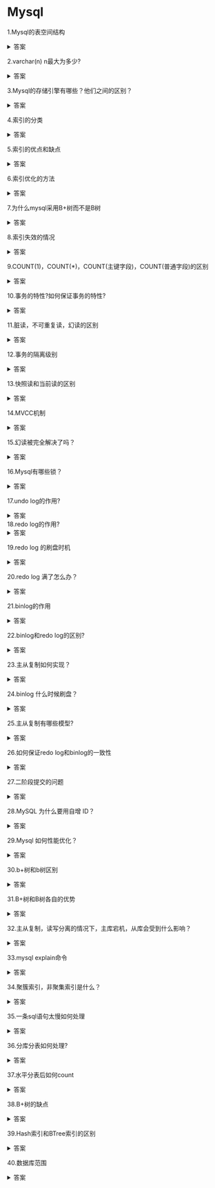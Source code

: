 # Mysql

1.Mysql的表空间结构
<details>
<summary>答案</summary>
<p>
1.表空间由行，页，区，段组成。
2.行代表Mysql中的一行记录
3.页是由多个连续的行组成的，页是Mysql的读写单位，每个页默认16KB
3.区是由多个连续的页组成的，以区为单位可以让相邻的页，在物理位置上也相邻，这样就可以使用顺序IO，提高读写性能
4.段是由多个区组成的，段一般分为数据段，索引段，回滚段。数据段用于存储B+树中叶子节点的区的集合，索引段用于存储B+树中非叶子节点的区的集合，回滚段用于存放回滚数据的区的集合
</p>
</details>

2.varchar(n) n最大为多少?
<details>
<summary>答案</summary>
<p>
首先要知道varchar(n)表示最多存储n个字符
然后数据库要求一行记录不能超过65535个字节，然后还要减去NULL值列表和变长字段的长度列表，然后还要根据字符集判断，在ascii字符集中，1个字符占一个字节，在UTF-8字符集中，1个字符占3个字节
</p>
</details>

3.Mysql的存储引擎有哪些？他们之间的区别？
<details>
<summary>答案</summary>
<p>
InnoDB,MyISAM,Memory
1.InnoDB支持事务，MyISAM,Memory不支持事务
2.InnoDB支持行级锁，MyISAM和Memory只支持表级锁
3.InnoDB具备崩溃回复能力，通过日志对数据进行恢复。MyISAM缺少崩溃恢复机制。Memory数据存储在内存中，重启或者宕机就会导致数据丢失
4.InnoDB和MyISAM都支持全文索引,Memory不支持全文索引
5.InnoDB支持外键，MyISAM和Memory不支持外键
</p>
</details>

4.索引的分类

<details>
<summary>答案</summary>
<p>
1.按数据结构分：B+树索引，哈希索引，全文索引
2.按物理存储分：聚簇索引，二级索引
3.按字段数量分: 单列索引，联合索引
4.按字段特性分：主键索引，唯一索引，普通索引，前缀索引
</p>
</details>

5.索引的优点和缺点
<details>
<summary>答案</summary>
<p>优点</p>
<p>1.可以提高数据检索速度，减少磁盘IO</p>
<p>2.通过索引对数据进行排序，可以减少CPU的消耗</p>
<p>3.可以大大提高查询速度</p>
<p>缺点</p>
<p>1.占用额外的存储空间</p>
<p>2.增加写操作的开销，在进行数据插入，修改，删除时，需要同时更新索引，这会增加写操作的开销</p>
</details>

6.索引优化的方法
<details>
<summary>答案</summary>
<p>1.使用前缀索引进行优化，使用字符串的前几个字符作为前缀索引，提高查询速度</p>
<p>2.使用覆盖索引优化，使得要查询的数据能够在二级索引得到，从而避免回表</p>
<p>3.采用自增主键，这样可以让插入数据都是追加操作，不用移动数据</p>
<p>4.索引最好设置为NOT NULL，因为设置为NULL会导致优化器跟难进行优化，并且设置为NOT NULL可以节省内存空间</p>
<p>5.防止索引失效。例如左或左右模糊搜索。联合索引非最左匹配。Where子句中 or 前是索引列，or后不是索引列。对索引涅进行了计算，函数，类型转换操作。</p>
</details>

7.为什么mysql采用B+树而不是B树
<details>
<summary>答案</summary>
<p>1.B+树非叶子节点不存在实际记录的数据，仅存放索引，相比既存储索引又存储记录的B树，B+树的树高更低，从而磁盘IO更少</p>
<p>2.B+树有大量的冗余节点，这让B+树在插入，删除的效率更高，不会像B树一样发生那么大的变化</p>
<p>3.B+树叶子节点之间用链表连接了起来，有利于范围查询，而B树要进行范围查询只能通过树的遍历来完成，查询效率更低</p>
</details>

8.索引失效的情况
<details>
<summary>答案</summary>
<p>
1.对索引列进行了计算，函数，类型转换操作
2.使用左模糊搜索(like '%x')或左右模糊搜索(like '%x%')
3.联合索引非最左匹配(a,b,c索引,查询b,c)
4.where 子句中 or 前是索引列, or 后不是索引列
</p>
</details>

9.COUNT(1)，COUNT(*)，COUNT(主键字段)，COUNT(普通字段)的区别
<details>
<summary>答案</summary>
<p>性能上 COUNT(字段) < COUNT(主键字段) < COUNT(\*) < COUNT(1)</p>
<p>1.COUNT(1) 由于1一定不为NULL，所以不需要读取记录中任何字段的值，直接遍历索引，每读到一条记录就给count+1</p>
<p>2.COUNT(\*) mysql会将\*转化为0，和COUNT(1)一样 </p>
<p>3.COUNT(主键字段), mysql会遍历索引，然后读取记录中的主键字段，如果主键字段不为空，则count+1</p>
<p>4.COUNT(字段) mysql会遍历全表，然后读取记录中的主键字段，如果主键字段不为空，则count+1</p>
</details>
 
10.事务的特性?如何保证事务的特性?
<details>
<summary>答案</summary>
<p>原子性：一个事务的所有操作，要么全部完成，要么全部不完成，不会结束在某个中间环节。通过undo日志保证</p>
<p>持久性：一个事务，一旦提交，对数据库的修改就是永久的，即使数据库故障也不会丢失。通过redo日志保证</p>
<p>隔离性：数据库允许多个并发事务同时对其数据进行读取和修改的能力，隔离性可以防止多个事务由于交叉执行而导致的不一致性。通过MVCC机制或锁机制保证</p>
<p>一致性：事务操作前后，数据满足完整性约束，数据库保持一致性状态。通过原子性，持久性，隔离性保证</p>
</details>

11.脏读，不可重复读，幻读的区别
<details>
<summary>答案</summary>
<p>脏读：一个事务读到了另一个未提交事务事务修改的数据，如何未提交的事务发生了回滚，就发生了脏读</p>
<p>不可重复读：在一个事务内多次读取同一个数据，如果出现前后两次读到的数据不一样，就意味着发生了不可重复读</p>
<p>幻读：在一个事务内多次查询记录的数量，如果出现前端两次查询到的记录数不一样的情况，就意味着发生了幻读</p>
</details>

12.事务的隔离级别
<details>
<summary>答案</summary>
<p>读未提交：一个事务还没提交时，它做的变更就能被其他事务看到。通过每次读取最新的数据实现。</p>
<p>读已提交：一个事务提交后，它做的变更才能被其他事务看到。通过每个语句执行前都重新生成一个Read View实现。</p>
<p>可重复读：一个事务执行过程中看到的数据，一直跟事务启动时看到的数据是一致的。通过在启动事务时生成一个Read View，然后事务执行期间都使用这个Read View来实现</p>
<p>串行化：会对记录加上读写锁，在多个事务对这个记录进行读写操作时，如果发生了读写冲突时，后访问的事务必须等前一个事务执行完才能执行。通过加读写锁来实现。</p>
</details>

13.快照读和当前读的区别
<details>
<summary>答案</summary>
<p>快照读是指某个时刻的快照数据，通过MVCC机制+Undo log实现</p>
<p>当前读是指读取当前最新的数据，通过临键锁(间隙锁+行记录锁)实现</p>
</details>


14.MVCC机制
<details>
<summary>答案</summary>
<p>MVCC机制通过在每个记录都维护了两个隐藏列，trx_id，roll_pointer，trx_id表示这个记录是由哪个事务生成的，roll_pointer记录了上一个版本的指针和Read View机制。Read View包含了creator_trx_id, min_trx_id,m_ids,max_trx_id。creator_trx_id表示创建该Read View的事务id，min_trx_id表示创建该Read View时最小的启动且未提交的事务id，m_ids是指启动且未提交的事务id列表，max_trx_id是指创建该Read View时，给下一个事务的id</p>
<p>然后在事务访问记录的过程中，如果该记录的trx_id < min_trx_id，则该记录可见,如果该记录的min_trx_id <= trx_id < max_trx_id， 并且 trx_id 位于 m_ids中，则该记录不可见，如果trx_id不位于 m_ids中，则该记录可见，如果trx_id >= max_trx_id，则该记录不可见。如果读到不可见的数据则会沿着 roll_pointer，找到旧版本的记录 </p>
</details>

15.幻读被完全解决了吗？
<details>
<summary>答案</summary>
<p>并没有，还有两种场景。第一种是如果一个事务修改了另一个事务插入的数据，会导致原本不可见的数据，由于修改了该数据，使得该数据的trx_id发生改变，从而可见，导致发生了幻读</p>
<p>第二种是先执行快照读，然后另一个事务插入了一条数据，然后执行当前读，就会读到了另一个事务插入的数据，导致发生了幻读</p>
</details>


16.Mysql有哪些锁？
<details>
<summary>答案</summary>
<p>1.全局锁：用于数据库备份，InnoDB可以通过Read View实现数据库备份，但是MyISAM只能通过全局锁实现。加锁期间数据库处于只读状态，不能对数据进行增删改，对表结构进行更改</p>
<p>2.表级锁：包括表锁，元数据锁，意向锁，AUTO-INC锁。</p>
<p>2.1 表锁：分为独占锁和共享锁，开启了共享锁，则阻塞对该表的所有写操作，开启了独占锁，则阻塞对该表的所有读写操作</p>
<p>2.2 元数据锁：分为读锁和写锁，当对表进行增删改查操作时，会自动给表加上读锁，当对表结构进行修改时，会自动给表加上写锁。申请元数据锁的操作会形成一个队列，并且写锁获取的优先级更高</p>
<p>2.3 意向锁：用于快速检测表中是否有记录被加锁。分为意向独占锁，意向共享锁，意向锁之间不会发生冲突，只会和表级独占锁和表级共享锁发生冲突</p>
<p>2.4 AUTO-INC锁：用于生成自增主键，当需要插入记录时，加上改该锁，插入后就会被释放。mysql还有一个轻量级锁，插入之前申请该锁，然后给对应的字段赋一个自增的值，然后就可以释放该锁</p>
<p>3.行锁：包括记录锁，间隙锁，临键锁，插入意向锁</p>
<p>3.1 记录锁：分为共享锁和独占锁。共享锁和独占锁互斥，独占锁和独占锁互斥。</p>
<p>3.2 间隙锁：间隙锁之间是兼容的，用于防止插入幻影记录</p>
<p>3.3 临键锁：临键锁是记录锁和间隙锁的组合</p>
<p>3.4 插入意向锁：插入意向锁是一种特殊的间隙锁，用于判断插入位置是否有间隙锁，他会与间隙锁互斥。当需要插入数据时，会先加插入意向锁</p>
</details>

17.undo log的作用?
<details>
<summary>答案</summary>
<p>1.实现事务回滚，保证事务的原子性</p>
<p>2.实现MVCC机制</p>
</details>
18.redo log的作用?
<details>
<summary>答案</summary>
<p>1.实现事务的持久性，让 Mysql 有崩溃恢复能力</p>
<p>2.将写操作由随机写变成顺序写</p>
</details>


19.redo log 的刷盘时机
<details>
<summary>答案</summary>
<p>redo log 会先写入 redo log buffer，而刷盘时机是Mysql 正常关闭，或 redo log buffer 记录写入量已经超过一半或每隔1s，后台线程都会将redo log buffer刷盘，还有一种由系统参数(innodb_flush_log_at_trx_commit)决定</p>
<p>innodb_flush_log_at_trx_commit = 0, 事务提交不触发刷盘。innodb_flush_log_at_trx_commit = 1 事务提交直接写入redo log文件并刷盘。 innodb_flush_log_at_trx_commit = 2，事务提交时直接写入redo log 文件。</p>
</details>

20.redo log 满了怎么办？
<details>
<summary>答案</summary>
<p>redo log 由两个redo log 文件组成，以循环写的方式工作，形成了一个环形，当将要写的位置，还有没被擦除的数据时， mysql 将会阻塞，将buffer pool 中的数据刷盘</p>
</details>

21.binlog的作用
<details>
<summary>答案</summary>
<p>用于备份恢复，主从复制</p>
</details>

22.binlog和redo log的区别?
<details>
<summary>答案</summary>
<p>1.适用对象不同：redo log是 InnoDB存储引擎中的日志，而binlog是mysql server层上的日志，所有引擎都可以使用</p>
<p>2.日志格式不同：binlog有三种日志格式 </p>
<p>2.1.1 statement： 记录每一条修改数据的SQL。</p>
<p>2.1.2 row：记录行数据最终被修改成什么样了。</p>
<p>2.1.3 mixed：包含了statement和row模式，根据不同的情况自动使用statement模式和row模式。</p>
<p>2.2 redo log 是物理日志，记录的是某个数据页做了什么修改</p>
<p>3.1 写入方式不同 binlog是追加写，写满一个文件，就创建一个新的文件继续写，不会覆盖以前的日志，保存的是全量的日志。</p>
<p>3.2 redo log 是循环写，日志空间大小固定，写满了就从头开始写，保存未被刷盘的脏页日志</p>
<p>4.1 用途不同：binlog用于备份恢复，主从复制</p>
<p>4.2 redo log 用于掉电等故障恢复</p>
</details>

23.主从复制如何实现？
<details>
<summary>答案</summary>
<p>1.当客户端要提交事务时，发请求给主库，主库写入binlog，然后提交事务，并更新本地存储数据。</p>
<p>2.通过log dump线程发送binlog日志给每个从库，每个从库把binlog写到暂存日志中。</p>
<p>3.回放binlog，并更新存储引擎中的数据</p>
</details>

24.binlog 什么时候刷盘？
<details>
<summary>答案</summary>
<p>binlog首先会将日志写到binlog cache，等到事务提交的时候才把binlog cache中完整的事务写入binlog文件中，并清空binlog cache</p>
<p>binlog写入磁盘的时机由系统参数(sync_binlog)决定</p>
<p>sync_binlog=0,每次事务提交，只写入binlog文件，不刷盘，具体写入磁盘的时机由操作系统决定</p>
<p>sync_binlog=1,每次事务提交，写入binlog文件，并且刷盘</p>
<p>sync_binlog=n(n>1),每次事务提交，只写入binlog文件，等到积累了n个事务后，再刷盘</p>
</details>

25.主从复制有哪些模型?
<details>
<summary>答案</summary>
<p>1.同步复制：主库提交事务的线程要等待所有从库的复制成功响应，才能返回客户端结果</p>
<p>2.异步复制：主库提交事务的线程不会等待binlog同步到每个从库，就直接返回客户端结果</p>
<p>3.半同步复制：主库提交事务的线程收到只要一部分从库复制成功的响应，就返回客户端结果</p>
</details>


26.如何保证redo log和binlog的一致性
<details>
<summary>答案</summary>
<p>通过二阶段提交来实现。二阶段提交将事务提交拆分成两个阶段，准备阶段和提交阶段，使用了内部XA事务，binlog作为协调者,存储引擎作为参与者</p>
<p>1.先将XID写入redo log，然后将redo log对应的事务状态设置为 prepare，然后将redo log刷盘</p>
<p>2.将XID写入binlog，然后将binlog刷盘，再调用存储引擎的提交事务接口，然后将redo log对应的事务状态设置为commit。</p>
<p>如果redo log刷盘后宕机，重启后去binlog中查找redo log中的XID是否存在，如果不存在就回滚事务，否则提交事务</p>
</details>

27.二阶段提交的问题
<details>
<summary>答案</summary>
<p>1.磁盘I/O次数高：每次事务提交都会刷盘两次</p>
<p>2.锁竞争激烈：为了保证两个日志的提交顺序一致，必须要加锁保证原子性</p>
</details>

28.MySQL 为什么要用自增 ID？
<details>
<summary>答案</summary>
<p>使用自增ID作为主键可以让插入数据都是追加操作，不用移动数据。不使用自增ID会导致可能产生页分裂从而导致插入效率降低</p>
</details>

29.Mysql 如何性能优化？
<details>
<summary>答案</summary>
<p>1.使用索引优化查询</p>
<p>2.优化查询语句，select查询时尽量指定需要的列，减少数据传输和处理时间</p>
<p>3.尽量避免全表查询，使用合适的查询条件</p>
<p>4.使用批处理，减少数据库IO次数</p>
<p>5.进行分库分表</p>
<p>6.优化表的数据类型的使用</p>
<p>7.尽量避免用子查询，用join来代替</p>
<p>8.使用limit优化分页</p>
<p>9.binlog日志提交使用组提交，延迟binlog刷盘时机，从而减少刷盘次数</p>
<p>10.修改redo log刷盘参数，不需要每次事务提交都刷盘，而是只写入redo log文件</p>
</details>

30.b+树和b树区别
<details>
<summary>答案</summary>
<p>1.数据存储方式：B树非叶子节点既存储索引又存储数据。B+树的非叶子节点不存储数据，所有数据存储在叶子节点</p>
<p>2.叶子节点的链接：B树的叶子节点之间没有链接。B+树的叶子节点之间通过链表相连，可以支持范围遍历和顺序遍历</p>
<p>3.范围查询的性能：由于B树的每个节点都存储数据，范围查询需要在整颗树上进行遍历。B+树的范围查询非常高效，因为所有数据都存储在叶子节点上，并且通过链表相链接</p>
<p>4.内存占用和磁盘IO次数：由于B树的每个节点都存储数据，其内存占用大，并且树高会更高，从而磁盘IO次数更多。B+树非叶子节点仅存储索引键值，内存占用较小，并且树高更低，磁盘IO次数更少</p>
<p>5.适用场景：B树更适合随机读写，低内存环境。B+树适合范围查询，大规模数据集场景</p>
</details>


31.B+树和B树各自的优势
<details>
<summary>答案</summary>
<p>1.1 B树更适用于随机读写：由于B树的每个节点都包含数据，它在进行随机读写操作时可能比B+树更高效，因为可以直接在节点中找到所需的数据记录。</p>
<p>1.2 B树更适用于低内存环境：相对于B+树，B树的节点包含了数据，因此在某些内存受限的情况下，B树可能占用较小的内存空间。</p>
<p>2.1 B+树更适用于范围查询：B+树的所有数据记录都存储在叶子节点上，并通过链表连接，使得范围查询操作更加高效。而B树需要在整棵树上进行遍历，效率较低。</p>
<p>2.2 B+树较少的磁盘IO次数：由于B+树的非叶子节点仅存储索引，数据记录存储在叶子节点上，并且通过链表连接，减少了磁盘IO次数，提高了数据访问的效率。</p>
<p>2.3 B+树更适用于大规模数据集：B+树的叶子节点通过链表连接，可以支持高效的范围查询和顺序遍历，适应了大规模数据存储和索引场景的需求。</p>
<p>2.4 B+树更高的磁盘预读能力：由于B+树的叶子节点通过链表连接，相邻的数据记录在磁盘上也是相邻存储的，能够充分利用磁盘的顺序访问能力，提高了数据的读取效率。</p>
</details>


32.主从复制，读写分离的情况下，主库宕机，从库会受到什么影响？
<details>
<summary>答案</summary>
<p>1.首先，因为读写分离，主库宕机后，无法进行写操作，因此会导致整个系统不能进行任何插入，更新，删除操作，</p>
<p>2.读操作不会受到影响，因为读操作在从库上进行，因为主从复制有延迟，所以可能丢失主库宕机前的数据</p>
<p>3.主库宕机后，只能手动将某个从库提升为主库</p>
<p>4.如果某个从库被提升为主库后，可能导致数据的不一致性，因为原主库宕机前的一部分数据可能没有同步到从库</p>
</details>

33.mysql explain命令
<details>
<summary>答案</summary>
<p>explain命令用于查询SQL语句的执行计划。包括查询id，查询类型(简单查询，主键查询，子查询等)，表名，匹配的分区，数据扫描类型(常见类型包括ALL全表查询，INDEX遍历索引树，RANGE范围查询，INDEX_MERGE索引合并,const最多有一个匹配记录等)，可能使用的索引，实际使用的索引，索引长度，索引的那一列被用了，估计要扫描的行，符合查询条件的数据的百分比，附加信息</p>
<p>explain命令需要重点关注数据扫描类型（尽量避免全表扫描和索引全扫描），索引的那一列被用了,可能使用的索引，实际使用的索引（确保索引生效），附加字段（可能有潜在的性能问题），估计要扫描的行(扫描的行数越少越好)</p>
</details>

34.聚簇索引，非聚集索引是什么？
<details>
<summary>答案</summary>
<p>聚簇索引就是叶子节点中存放的数据就是整张表的行记录数据，主键索引就是聚簇索引</p>
<p>非聚集索引就是叶子节点中存放的数据只有主键和索引值</p>
</details>

35.一条sql语句太慢如何处理
<details>
<summary>答案</summary>
<p>首先要开启慢查询日志，然后可以通过explain分析执行计划，判断索引使用情况。然后尽量使用索引覆盖，联合索引遵循最左匹配，避免索引失效，</p>
</details>


36.分库分表如何处理?
<details>
<summary>答案</summary>
<p>1.确定分库分表策略：水平分表(将一张表的数据分到多张表中)，垂直分表(将一些不经常使用的字段分到另一张表上)，水平分库(将一个数据库中的多张表分到多个数据库中，并部署到多个服务器上，从而缓解单个数据库的压力)，垂直分库(将单个表的数据分到多个数据库上)</p>
<p>2.制定数据切分方案：确定分片键，切分规则，数据迁移方案</p>
<p>3.选择合适的分库分表工具</p>
<p>4.进行充分的测试，监控和调优</p>
</details>

37.水平分表后如何count
<details>
<summary>答案</summary>
<p>1.代码中分别统计多个表中的count</p>
<p>2.使用UNION ALL将多个表的查询结果组合，然后用SUM计算总和</p>
<p>3.使用存储过程，遍历多个表，计算COUNT</p>
</details>

38.B+树的缺点
<details>
<summary>答案</summary>
<p>维护成本高，占用内存大，单点查询要查到叶子，单点查询效率不高，不适合随机读写</p>
</details>

39.Hash索引和BTree索引的区别
<details>
<summary>答案</summary>
<p>1.BTree支持等值查询，范围查询，前缀查询，而Hash索引只支持等值查询</p>
<p>2.BTree在范围查询和排序操作中性能更高，而Hash索引在单个等值查询中性能更高</p>
<p>3.BTree可以很好的支持联合索引，而Hash索引不支持</p>
</details>

40.数据库范围
<details>
<summary>答案</summary>
<p>1NF表示每个属性都是不可分的原子项</p>
<p>2NF表示每个非主属性都要完全依赖于主属性</p>
<p>3NF表示非主属性之间不能有依赖关系，必须直接依赖于主属性</p>
<p>BCNF表示主属性之间不能有依赖关系</p>
<p>4NF表示不能存在多对多的依赖关系</p>
<p>5NF表示不能存在不包含候选码的连接依赖</p>
</details>
